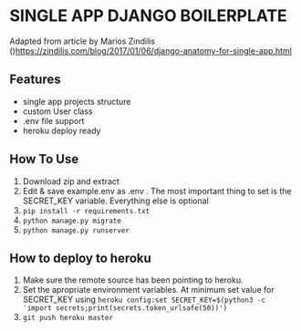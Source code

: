 SINGLE APP DJANGO BOILERPLATE
=============================

Adapted from article by Marios Zindilis ()https://zindilis.com/blog/2017/01/06/django-anatomy-for-single-app.html

## Features
- single app projects structure
- custom User class
- .env file support
- heroku deploy ready

## How To Use

1. Download zip and extract
2. Edit & save example.env as .env . The most important thing to set is the SECRET_KEY variable. Everything else is optional
3. `pip install -r requirements.txt`
4. `python manage.py migrate`
5. `python manage.py runserver`

## How to deploy to heroku
1. Make sure the remote source has been pointing to heroku.
2. Set the apropriate environment variables. At minimum set value for SECRET_KEY using `heroku config:set SECRET_KEY=$(python3 -c 'import secrets;print(secrets.token_urlsafe(50))')`
3. `git push heroku master`


